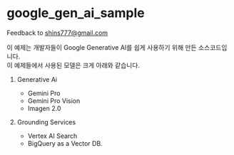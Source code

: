 # google_gen_ai_sample
Feedback to shins777@gmail.com

이 예제는 개발자들이 Google Generative AI를 쉽게 사용하기 위해 만든 소스코드입니다.  
이 예제들에서 사용된 모델은 크게 아래와 같습니다.

1. Generative Ai
   - Gemini Pro
   - Gemini Pro Vision
   - Imagen 2.0

2. Grounding Services
   - Vertex AI Search
   - BigQuery as a Vector DB.

